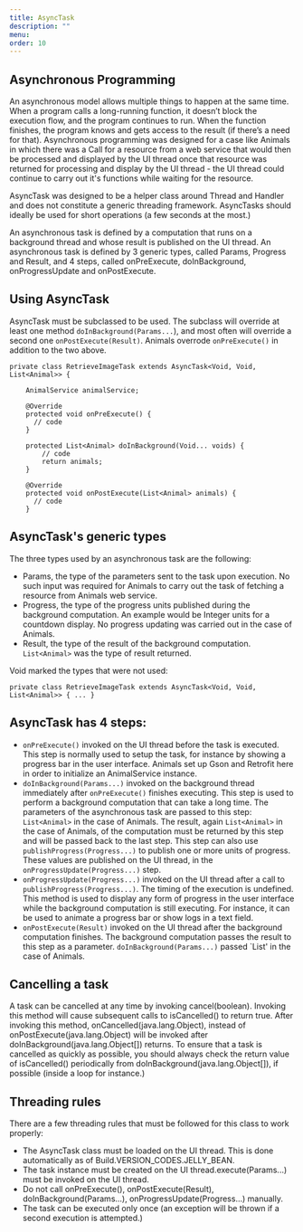 ```yaml
---
title: AsyncTask
description: ""
menu: 
order: 10
---
```


## Asynchronous Programming

An asynchronous model allows multiple things to happen at the same time. When a program calls a 
long-running function, it doesn’t block the execution flow, and the program continues to run. When 
the function finishes, the program knows and gets access to the result (if there’s a need for that).
Asynchronous programming was designed for a case like Animals in which there was a Call for a 
resource from a web service that would then be processed and displayed by the UI thread once that 
resource was returned for processing and display by the UI thread - the UI thread could continue to
carry out it's functions while waiting for the resource.

AsyncTask was designed to be a helper class around Thread and Handler and does not constitute a 
generic threading framework. AsyncTasks should ideally be used for short operations (a few seconds 
at the most.)

An asynchronous task is defined by a computation that runs on a background thread and whose result 
is published on the UI thread. An asynchronous task is defined by 3 generic types, called Params, 
Progress and Result, and 4 steps, called onPreExecute, doInBackground, onProgressUpdate and 
onPostExecute.

## Using AsyncTask

AsyncTask must be subclassed to be used. The subclass will override at least one method 
`doInBackground(Params...`), and most often will override a second one `onPostExecute(Result)`.
Animals overrode `onPreExecute()` in addition to the two above.

```
private class RetrieveImageTask extends AsyncTask<Void, Void, List<Animal>> {

    AnimalService animalService;

    @Override
    protected void onPreExecute() {
      // code
    }

    protected List<Animal> doInBackground(Void... voids) {
        // code
        return animals;
    }

    @Override
    protected void onPostExecute(List<Animal> animals) {
      // code
    }
```

## AsyncTask's generic types

The three types used by an asynchronous task are the following:
* Params, the type of the parameters sent to the task upon execution.
    No such input was required for Animals to carry out the task of fetching a resource from Animals
    web service.
* Progress, the type of the progress units published during the background computation.
    An example would be Integer units for a countdown display. No progress updating was carried out 
    in the case of Animals.
* Result, the type of the result of the background computation.
    `List<Animal>` was the type of result returned.

Void marked the types that were not used:

`private class RetrieveImageTask extends AsyncTask<Void, Void, List<Animal>> { ... }`
 
## AsyncTask has 4 steps:

* `onPreExecute()` invoked on the UI thread before the task is executed. This step is normally used to 
setup the task, for instance by showing a progress bar in the user interface. Animals set up Gson
and Retrofit here in order to initialize an AnimalService instance.
* `doInBackground(Params...)` invoked on the background thread immediately after `onPreExecute()` 
finishes executing. This step is used to perform a background computation that can take a long time. 
The parameters of the asynchronous task are passed to this step: `List<Animal>` in the case of
Animals. The result, again `List<Animal>` in the case of Animals, of the computation must be returned 
by this step and will be passed back to the last step. This step can also use 
`publishProgress(Progress...)` to publish one or more units of progress. These values are published 
on the UI thread, in the `onProgressUpdate(Progress...)` step.
* `onProgressUpdate(Progress...)` invoked on the UI thread after a call to 
`publishProgress(Progress...)`. The timing of the execution is undefined. This method is used to 
display any form of progress in the user interface while the background computation is still 
executing. For instance, it can be used to animate a progress bar or show logs in a text field.
* `onPostExecute(Result)` invoked on the UI thread after the background computation finishes. The 
background computation passes the result to this step as a parameter. `doInBackground(Params...)`
passed `List<Animal>' in the case of Animals.

## Cancelling a task
A task can be cancelled at any time by invoking cancel(boolean). Invoking this method will cause 
subsequent calls to isCancelled() to return true. After invoking this method, 
onCancelled(java.lang.Object), instead of onPostExecute(java.lang.Object) will be invoked after 
doInBackground(java.lang.Object[]) returns. To ensure that a task is cancelled as quickly as 
possible, you should always check the return value of isCancelled() periodically from 
doInBackground(java.lang.Object[]), if possible (inside a loop for instance.)

## Threading rules

There are a few threading rules that must be followed for this class to work properly:

* The AsyncTask class must be loaded on the UI thread. This is done automatically as of 
Build.VERSION_CODES.JELLY_BEAN.
* The task instance must be created on the UI thread.execute(Params...) must be invoked on the UI 
thread.
* Do not call onPreExecute(), onPostExecute(Result), doInBackground(Params...), 
onProgressUpdate(Progress...) manually.
* The task can be executed only once (an exception will be thrown if a second execution is 
attempted.)
